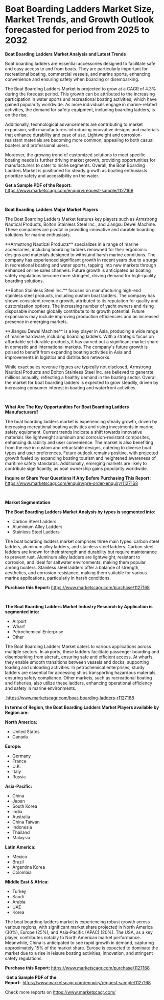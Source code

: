 <p><h1>Boat Boarding Ladders Market Size, Market Trends, and Growth Outlook forecasted for period from 2025 to 2032</h1></p><p><strong>Boat Boarding Ladders Market Analysis and Latest Trends</strong></p>
<p><p>Boat boarding ladders are essential accessories designed to facilitate safe and easy access to and from boats. They are particularly important for recreational boating, commercial vessels, and marine sports, enhancing convenience and ensuring safety when boarding or disembarking.</p><p>The Boat Boarding Ladders Market is projected to grow at a CAGR of 4.3% during the forecast period. This growth can be attributed to the increasing participation in water sports and recreational boating activities, which have gained popularity worldwide. As more individuals engage in marine-related activities, the demand for safety equipment, including boarding ladders, is on the rise.</p><p>Additionally, technological advancements are contributing to market expansion, with manufacturers introducing innovative designs and materials that enhance durability and ease of use. Lightweight and corrosion-resistant materials are becoming more common, appealing to both casual boaters and professional users. </p><p>Moreover, the growing trend of customized solutions to meet specific boating needs is further driving market growth, providing opportunities for manufacturers to cater to niche segments. Overall, the Boat Boarding Ladders Market is positioned for steady growth as boating enthusiasts prioritize safety and accessibility on the water.</p></p>
<p><strong>Get a Sample PDF of the Report:&nbsp;</strong> <a href="https://www.marketscagr.com/enquiry/request-sample/1127168?utm_campaign=2822&utm_medium=2&utm_source=Github&utm_content=ia&utm_term=10042025&utm_id=boat-boarding-ladders">https://www.marketscagr.com/enquiry/request-sample/1127168</a></p>
<p>&nbsp;</p>
<p><strong>Boat Boarding Ladders Major Market Players</strong></p>
<p><p>The Boat Boarding Ladders Market features key players such as Armstrong Nautical Products, Bolton Stainless Steel Inc., and Jiangsu Dewei Machine. These companies are pivotal in providing innovative and durable boarding solutions for marine enthusiasts. </p><p>**Armstrong Nautical Products** specializes in a range of marine accessories, including boarding ladders renowned for their ergonomic designs and materials designed to withstand harsh marine conditions. The company has experienced significant growth in recent years due to a surge in recreational boating and water sports, tapping into new markets through enhanced online sales channels. Future growth is anticipated as boating safety regulations become more stringent, driving demand for high-quality boarding solutions.</p><p>**Bolton Stainless Steel Inc.** focuses on manufacturing high-end stainless steel products, including custom boat ladders. The company has shown consistent revenue growth, attributed to its reputation for quality and customization options. The increasing number of yacht owners and rising disposable incomes globally contribute to its growth potential. Future expansions may include improving production efficiencies and an increased presence in emerging markets.</p><p>**Jiangsu Dewei Machine** is a key player in Asia, producing a wide range of marine hardware, including boarding ladders. With a strategic focus on affordable yet durable products, it has carved out a significant market share in domestic and international markets. The company's future growth is poised to benefit from expanding boating activities in Asia and improvements in logistics and distribution networks.</p><p>While exact sales revenue figures are typically not disclosed, Armstrong Nautical Products and Bolton Stainless Steel Inc. are believed to generate millions annually, reflecting a healthy demand in the boating sector. Overall, the market for boat boarding ladders is expected to grow steadily, driven by increasing consumer interest in boating and waterfront activities.</p></p>
<p>&nbsp;</p>
<p><strong>What Are The Key Opportunities For Boat Boarding Ladders Manufacturers?</strong></p>
<p><p>The boat boarding ladders market is experiencing steady growth, driven by increasing recreational boating activities and rising investments in marine safety equipment. Current trends indicate a shift towards innovative materials like lightweight aluminum and corrosion-resistant composites, enhancing durability and user convenience. The market is also benefiting from the rise in custom and retractable designs, catering to diverse boat types and user preferences. Future outlook remains positive, with projected growth fueled by expanding boating tourism and heightened awareness of maritime safety standards. Additionally, emerging markets are likely to contribute significantly, as boat ownership gains popularity worldwide.</p></p>
<p><strong>Inquire or Share Your Questions If Any Before Purchasing This Report:</strong> <a href="https://www.marketscagr.com/enquiry/pre-order-enquiry/1127168?utm_campaign=2822&utm_medium=2&utm_source=Github&utm_content=ia&utm_term=10042025&utm_id=boat-boarding-ladders">https://www.marketscagr.com/enquiry/pre-order-enquiry/1127168</a></p>
<p>&nbsp;</p>
<p><strong>Market Segmentation</strong></p>
<p><strong>The Boat Boarding Ladders Market Analysis by types is segmented into:</strong></p>
<p><ul><li>Carbon Steel Ladders</li><li>Aluminium Alloy Ladders</li><li>Stainless Steel Ladders</li></ul></p>
<p><p>The boat boarding ladders market comprises three main types: carbon steel ladders, aluminum alloy ladders, and stainless steel ladders. Carbon steel ladders are known for their strength and durability but require maintenance to prevent rust. Aluminum alloy ladders are lightweight, resistant to corrosion, and ideal for saltwater environments, making them popular among boaters. Stainless steel ladders offer a balance of strength, aesthetics, and corrosion resistance, making them suitable for various marine applications, particularly in harsh conditions.</p></p>
<p><strong>Purchase this Report:&nbsp;</strong><a href="https://www.marketscagr.com/purchase/1127168?utm_campaign=2822&utm_medium=2&utm_source=Github&utm_content=ia&utm_term=10042025&utm_id=boat-boarding-ladders">https://www.marketscagr.com/purchase/1127168</a></p>
<p>&nbsp;</p>
<p><strong>The Boat Boarding Ladders Market Industry Research by Application is segmented into:</strong></p>
<p><ul><li>Airport</li><li>Wharf</li><li>Petrochemical Enterprise</li><li>Other</li></ul></p>
<p><p>The Boat Boarding Ladders Market caters to various applications across multiple sectors. In airports, these ladders facilitate passenger boarding and disembarking from aircraft, ensuring safe and efficient access. At wharfs, they enable smooth transitions between vessels and docks, supporting loading and unloading activities. In petrochemical enterprises, sturdy ladders are essential for accessing ships transporting hazardous materials, ensuring safety compliance. Other markets, such as recreational boating and fisheries, also utilize these ladders, enhancing operational efficiency and safety in marine environments.</p></p>
<p><a href="https://www.marketscagr.com/boat-boarding-ladders-r1127168?utm_campaign=2822&utm_medium=2&utm_source=Github&utm_content=ia&utm_term=10042025&utm_id=boat-boarding-ladders">&nbsp;https://www.marketscagr.com/boat-boarding-ladders-r1127168</a></p>
<p><strong>In terms of Region, the Boat Boarding Ladders Market Players available by Region are:</strong></p>
<p>
    <p> <strong> North America: </strong>
        <ul>
            <li>United States</li>
            <li>Canada</li>
        </ul>
        </p> 
    <p> <strong> Europe: </strong>
        <ul>
            <li>Germany</li>
            <li>France</li>
            <li>U.K.</li>
            <li>Italy</li>
            <li>Russia</li>
        </ul>
        </p> 
    <p> <strong> Asia-Pacific: </strong>
        <ul>
            <li>China</li>
            <li>Japan</li>
            <li>South Korea</li>
            <li>India</li>
            <li>Australia</li>
            <li>China Taiwan</li>
            <li>Indonesia</li>
            <li>Thailand</li>
            <li>Malaysia</li>
        </ul>
        </p> 
    <p> <strong> Latin America: </strong>
        <ul>
            <li>Mexico</li>
            <li>Brazil</li>
            <li>Argentina Korea</li>
            <li>Colombia</li>
        </ul>
        </p> 
    <p> <strong> Middle East & Africa: </strong>
        <ul>
            <li>Turkey</li>
            <li>Saudi</li>
            <li>Arabia</li>
            <li>UAE</li>
            <li>Korea</li>
        </ul>
    </p>
    </p>
<p><p>The boat boarding ladders market is experiencing robust growth across various regions, with significant market share projected in North America (30%), Europe (25%), and Asia-Pacific (APAC) (20%). The USA, as a key player, contributes notably to North American market performance. Meanwhile, China is anticipated to see rapid growth in demand, capturing approximately 15% of the market share. Europe is expected to dominate the market due to a rise in leisure boating activities, innovation, and stringent safety regulations.</p></p>
<p><strong>Purchase this Report: </strong><a href="https://www.marketscagr.com/purchase/1127168?utm_campaign=2822&utm_medium=2&utm_source=Github&utm_content=ia&utm_term=10042025&utm_id=boat-boarding-ladders">https://www.marketscagr.com/purchase/1127168</a></p>
<p>&nbsp;<strong>Get a Sample PDF of the Report:&nbsp;&nbsp;</strong><a href="https://www.marketscagr.com/enquiry/request-sample/1127168?utm_campaign=2822&utm_medium=2&utm_source=Github&utm_content=ia&utm_term=10042025&utm_id=boat-boarding-ladders">https://www.marketscagr.com/enquiry/request-sample/1127168</a></p>
<p><strong></strong></p>
<p>Check more reports on <a href="https://www.marketscagr.com/?utm_campaign=2822&utm_medium=2&utm_source=Github&utm_content=ia&utm_term=10042025&utm_id=boat-boarding-ladders">https://www.marketscagr.com/</a></p>